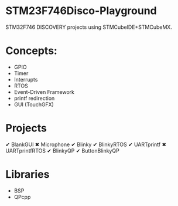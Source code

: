 # STM23F746Disco-Playground
STM32F746 DISCOVERY projects using STMCubeIDE+STMCubeMX.

# Concepts:
- GPIO
- Timer
- Interrupts
- RTOS
- Event-Driven Framework
- printf redirection
- GUI (TouchGFX)

# Projects
✔ BlankGUI
✖ Microphone
✔ Blinky
✔ BlinkyRTOS
✔ UARTprintf
✖ UARTprintfRTOS
✔ BlinkyQP
✔ ButtonBlinkyQP

# Libraries
- BSP
- QPcpp